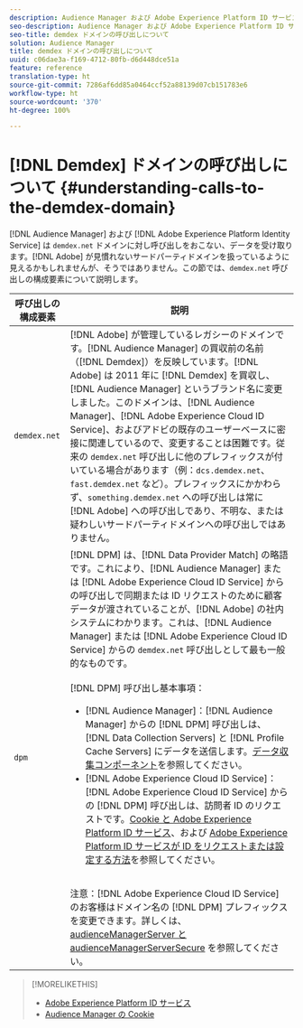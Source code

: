 ```yaml
---
description: Audience Manager および Adobe Experience Platform ID サービスは demdex.net ドメインを呼び出し、そこからデータを受け取ります。アドビが見慣れないサードパーティドメインを扱っているように見えるかもしれませんが、そうではありません。この節では、demdex.net 呼び出しの構成要素について説明します。
seo-description: Audience Manager および Adobe Experience Platform ID サービスは demdex.net ドメインを呼び出し、そこからデータを受け取ります。アドビが見慣れないサードパーティドメインを扱っているように見えるかもしれませんが、そうではありません。この節では、demdex.net 呼び出しの構成要素について説明します。
seo-title: demdex ドメインの呼び出しについて
solution: Audience Manager
title: demdex ドメインの呼び出しについて
uuid: c06dae3a-f169-4712-80fb-d6d448dce51a
feature: reference
translation-type: ht
source-git-commit: 7286af6dd85a0464ccf52a88139d07cb151783e6
workflow-type: ht
source-wordcount: '370'
ht-degree: 100%

---
```



# [!DNL Demdex] ドメインの呼び出しについて {#understanding-calls-to-the-demdex-domain}

[!DNL Audience Manager] および [!DNL Adobe Experience Platform Identity Service] は `demdex.net` ドメインに対し呼び出しをおこない、データを受け取ります。[!DNL Adobe] が見慣れないサードパーティドメインを扱っているように見えるかもしれませんが、そうではありません。この節では、`demdex.net` 呼び出しの構成要素について説明します。

| 呼び出しの構成要素 | 説明 |
|---|---|
| `demdex.net` | [!DNL Adobe] が管理しているレガシーのドメインです。[!DNL Audience Manager] の買収前の名前（[!DNL Demdex]）を反映しています。[!DNL Adobe] は 2011 年に [!DNL Demdex] を買収し、[!DNL Audience Manager] というブランド名に変更しました。このドメインは、[!DNL Audience Manager]、[!DNL Adobe Experience Cloud ID Service]、およびアドビの既存のユーザーベースに密接に関連しているので、変更することは困難です。従来の `demdex.net` 呼び出しに他のプレフィックスが付いている場合があります（例：`dcs.demdex.net`、`fast.demdex.net` など）。プレフィックスにかかわらず、`something.demdex.net` への呼び出しは常に [!DNL Adobe] への呼び出しであり、不明な、または疑わしいサードパーティドメインへの呼び出しではありません。 |
| `dpm` | [!DNL DPM] は、[!DNL Data Provider Match] の略語です。これにより、[!DNL Audience Manager] または [!DNL Adobe Experience Cloud ID Service] からの呼び出しで同期または ID リクエストのために顧客データが渡されていることが、[!DNL Adobe] の社内システムにわかります。これは、[!DNL Audience Manager] または [!DNL Adobe Experience Cloud ID Service] からの `demdex.net` 呼び出しとして最も一般的なものです。<br><br>[!DNL DPM] 呼び出し基本事項： <ul><li>[!DNL Audience Manager]：[!DNL Audience Manager] からの [!DNL DPM] 呼び出しは、[!DNL Data Collection Servers] と [!DNL Profile Cache Servers] にデータを送信します。[データ収集コンポーネント](../reference/system-components/components-data-collection.md)を参照してください。</li><li>[!DNL Adobe Experience Cloud ID Service]：[!DNL Adobe Experience Cloud ID Service] からの [!DNL DPM] 呼び出しは、訪問者 ID のリクエストです。[Cookie と Adobe Experience Platform ID サービス](https://docs.adobe.com/content/help/ja-JP/id-service/using/intro/cookies.html)、および [Adobe Experience Platform ID サービスが ID をリクエストまたは設定する方法](https://docs.adobe.com/content/help/ja-JP/id-service/using/intro/id-request.html)を参照してください。</li></ul><br>注意：[!DNL Adobe Experience Cloud ID Service] のお客様はドメイン名の [!DNL DPM] プレフィックスを変更できます。詳しくは、[audienceManagerServer と audienceManagerServerSecure](https://docs.adobe.com/content/help/ja-JP/id-service/using/id-service-api/configurations/subdomain-config.html) を参照してください。 |

>[!MORELIKETHIS]
>
>* [Adobe Experience Platform ID サービス](https://docs.adobe.com/content/help/ja-JP/id-service/using/home.html)
>* [Audience Manager の Cookie](https://docs.adobe.com/content/help/ja-JP/core-services/interface/ec-cookies/cookies-am.html)

